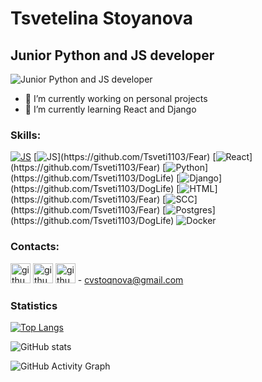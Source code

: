 # Tsvetelina Stoyanova
## Junior Python and JS developer
![Junior Python and JS developer](https://github.com/Tsveti1103)

- 🔭 I’m currently working on personal projects 
- 🌱 I’m currently learning React and Django 

### Skills: 
[<img scr="https://skillicons.dev/icons?i=js" alt="JS"/>](https://github.com/Tsveti1103/Fear)
[![JS](https://skillicons.dev/icons?i=js,)](https://github.com/Tsveti1103/Fear)
[![React](https://skillicons.dev/icons?i=react,)](https://github.com/Tsveti1103/Fear)
[![Python](https://skillicons.dev/icons?i=py,)](https://github.com/Tsveti1103/DogLife)
[![Django](https://skillicons.dev/icons?i=django,)](https://github.com/Tsveti1103/DogLife)
[![HTML](https://skillicons.dev/icons?i=html,)](https://github.com/Tsveti1103/Fear)
[![SCC](https://skillicons.dev/icons?i=css,)](https://github.com/Tsveti1103/Fear)
[![Postgres](https://skillicons.dev/icons?i=postgres,)](https://github.com/Tsveti1103/DogLife)
![Docker](https://skillicons.dev/icons?i=docker,)





### Contacts:
[<img height="32" width="32" src="https://cdn.simpleicons.org/github/red" alt='github' height='40' />](https://github.com/Tsveti1103)
[<img height="32" width="32" src="https://cdn.simpleicons.org/linkedin/red" alt='github' height='40' />](https://www.linkedin.com/in/tsvetelinastoyanovats//)
<img height="32" width="32" src="https://cdn.simpleicons.org/gmail/red" alt='github' height='40' /> -  cvstoqnova@gmail.com


### Statistics
[![Top Langs](https://github-readme-stats.vercel.app/api/top-langs/?username=Tsveti1103)](https://github.com/anuraghazra/github-readme-stats)

![GitHub stats](https://github-readme-stats.vercel.app/api?username=Tsveti1103&show_icons=true)  

![GitHub Activity Graph](https://activity-graph.herokuapp.com/graph?username=https://github.com/Tsveti1103)  

